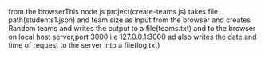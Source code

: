  from the browserThis node js project(create-teams.js) takes file path(students1.json) and team size as input from the browser and creates Random teams and writes the output to a file(teams.txt) and to the browser on local host server,port 3000 i.e 127.0.0.1:3000 ad also writes the date and time of request to  the server into a file(log.txt)
